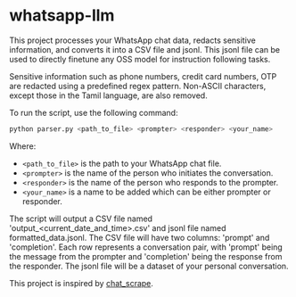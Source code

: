 # whatsapp-llm

This project processes your WhatsApp chat data, redacts sensitive information, and converts it into a CSV file and jsonl. This jsonl file can be used to directly finetune any OSS model for instruction following tasks.

Sensitive information such as phone numbers, credit card numbers, OTP are redacted using a predefined regex pattern. Non-ASCII characters, except those in the Tamil language, are also removed.

To run the script, use the following command:
```python
python parser.py <path_to_file> <prompter> <responder> <your_name>
```
Where:
- `<path_to_file>` is the path to your WhatsApp chat file.
- `<prompter>` is the name of the person who initiates the conversation.
- `<responder>` is the name of the person who responds to the prompter.
- `<your_name>` is a name to be added which can be either prompter or responder.

The script will output a CSV file named 'output_<current_date_and_time>.csv' and jsonl file named formatted_data.jsonl. The CSV file will have two columns: 'prompt' and 'completion'. Each row represents a conversation pair, with 'prompt' being the message from the prompter and 'completion' being the response from the responder. The jsonl file will be a dataset of your personal conversation.

This project is inspired by [chat_scrape](https://github.com/afiqhatta/chat_scrape).
